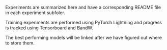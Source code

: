 Experiments are summarized here and have a corresponding 
README file in each experiment subfoler.

Training experiments are performed using PyTorch Lightning 
and progress is tracked using Tensorboard and BandW.

The best performing models will be linked after we have 
figured out where to store them.